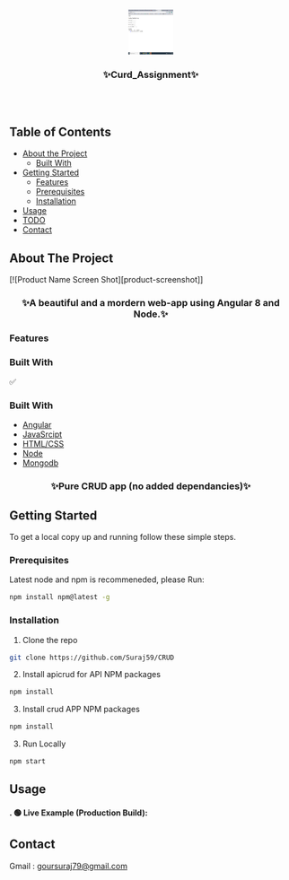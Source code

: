 <!-- PROJECT LOGO -->
<br />
<p align="center">
  <a href="https://github.com/Suraj59/CRUD">
    <img src="/images/logo.png" alt="Logo" width="80" height="80">
  </a>

  <h3 align="center">✨Curd_Assignment✨</h3>

  <p align="center">
    <br />
    <br />
  </p>
</p>



<!-- TABLE OF CONTENTS -->
## Table of Contents

* [About the Project](#about-the-project)
  * [Built With](#built-with)
* [Getting Started](#getting-started)
  * [Features](#features)
  * [Prerequisites](#prerequisites)
  * [Installation](#installation)
* [Usage](#usage)
* [TODO](#todo)
* [Contact](#contact)




<!-- ABOUT THE PROJECT -->
## About The Project
[![Product Name Screen Shot][product-screenshot]]
<h3 align="center">✨A beautiful and a mordern web-app using Angular 8 and Node.✨</h3>

### Features

### Built With
✅ 

### Built With

* [Angular](https://angular.io/)
* [JavaSrcipt](https://developer.mozilla.org/en-US/docs/Web/JavaScript)
* [HTML/CSS](https://developer.mozilla.org/en-US/docs/Web/HTML)
* [Node](https://nodejs.org/en/)
* [Mongodb](https://www.mongodb.com/)

<h3 align="center">✨Pure CRUD app (no added dependancies)✨</h3>


<!-- GETTING STARTED -->
## Getting Started

To get a local copy up and running follow these simple steps.

### Prerequisites

Latest node and npm is recommeneded, please Run:
```sh
npm install npm@latest -g
```

### Installation

1. Clone the repo
```sh
git clone https://github.com/Suraj59/CRUD
```
2. Install apicrud for API NPM packages
```sh
npm install
```
3. Install crud APP NPM packages
```sh
npm install
```
3. Run Locally
```sh
npm start
```


<!-- USAGE  -->
## Usage

<h4>. 🟢   Live Example (Production Build):</h4>



<!-- CONTACT -->
## Contact
Gmail : goursuraj79@gmail.com

